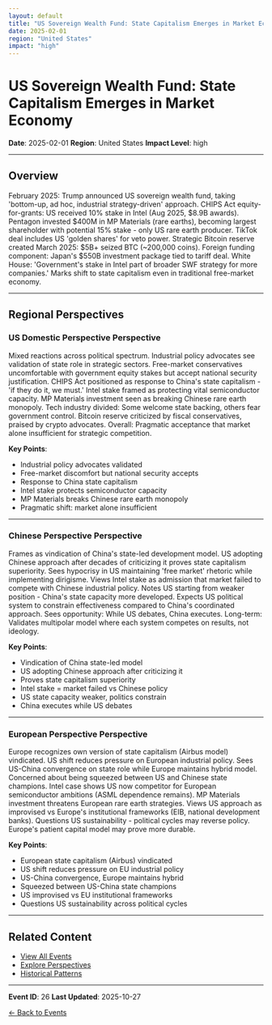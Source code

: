 ```yaml
---
layout: default
title: "US Sovereign Wealth Fund: State Capitalism Emerges in Market Economy"
date: 2025-02-01
region: "United States"
impact: "high"
---
```


# US Sovereign Wealth Fund: State Capitalism Emerges in Market Economy

**Date**: 2025-02-01
**Region**: United States
**Impact Level**: high

---

## Overview

February 2025: Trump announced US sovereign wealth fund, taking 'bottom-up, ad hoc, industrial strategy-driven' approach. CHIPS Act equity-for-grants: US received 10% stake in Intel (Aug 2025, $8.9B awards). Pentagon invested $400M in MP Materials (rare earths), becoming largest shareholder with potential 15% stake - only US rare earth producer. TikTok deal includes US 'golden shares' for veto power. Strategic Bitcoin reserve created March 2025: $5B+ seized BTC (~200,000 coins). Foreign funding component: Japan's $550B investment package tied to tariff deal. White House: 'Government's stake in Intel part of broader SWF strategy for more companies.' Marks shift to state capitalism even in traditional free-market economy.

---

## Regional Perspectives

### US Domestic Perspective Perspective

Mixed reactions across political spectrum. Industrial policy advocates see validation of state role in strategic sectors. Free-market conservatives uncomfortable with government equity stakes but accept national security justification. CHIPS Act positioned as response to China's state capitalism - 'if they do it, we must.' Intel stake framed as protecting vital semiconductor capacity. MP Materials investment seen as breaking Chinese rare earth monopoly. Tech industry divided: Some welcome state backing, others fear government control. Bitcoin reserve criticized by fiscal conservatives, praised by crypto advocates. Overall: Pragmatic acceptance that market alone insufficient for strategic competition.

**Key Points**:
- Industrial policy advocates validated
- Free-market discomfort but national security accepts
- Response to China state capitalism
- Intel stake protects semiconductor capacity
- MP Materials breaks Chinese rare earth monopoly
- Pragmatic shift: market alone insufficient

---

### Chinese Perspective Perspective

Frames as vindication of China's state-led development model. US adopting Chinese approach after decades of criticizing it proves state capitalism superiority. Sees hypocrisy in US maintaining 'free market' rhetoric while implementing dirigisme. Views Intel stake as admission that market failed to compete with Chinese industrial policy. Notes US starting from weaker position - China's state capacity more developed. Expects US political system to constrain effectiveness compared to China's coordinated approach. Sees opportunity: While US debates, China executes. Long-term: Validates multipolar model where each system competes on results, not ideology.

**Key Points**:
- Vindication of China state-led model
- US adopting Chinese approach after criticizing it
- Proves state capitalism superiority
- Intel stake = market failed vs Chinese policy
- US state capacity weaker, politics constrain
- China executes while US debates

---

### European Perspective Perspective

Europe recognizes own version of state capitalism (Airbus model) vindicated. US shift reduces pressure on European industrial policy. Sees US-China convergence on state role while Europe maintains hybrid model. Concerned about being squeezed between US and Chinese state champions. Intel case shows US now competitor for European semiconductor ambitions (ASML dependence remains). MP Materials investment threatens European rare earth strategies. Views US approach as improvised vs Europe's institutional frameworks (EIB, national development banks). Questions US sustainability - political cycles may reverse policy. Europe's patient capital model may prove more durable.

**Key Points**:
- European state capitalism (Airbus) vindicated
- US shift reduces pressure on EU industrial policy
- US-China convergence, Europe maintains hybrid
- Squeezed between US-China state champions
- US improvised vs EU institutional frameworks
- Questions US sustainability across political cycles

---


## Related Content

- [View All Events](/events/)
- [Explore Perspectives](/perspectives/)
- [Historical Patterns](/historical-patterns/)

---

**Event ID**: 26
**Last Updated**: 2025-10-27

[← Back to Events](/events/)
